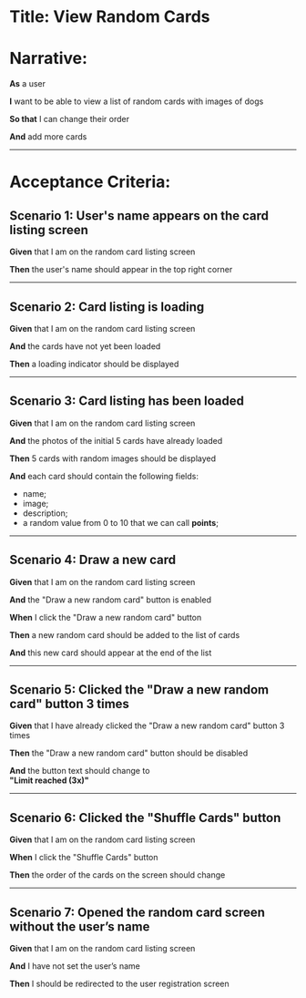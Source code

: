 # Title: View Random Cards

# Narrative:

**As** a user  

**I** want to be able to view a list of random cards with images of dogs  

**So that** I can change their order  

**And** add more cards  

---

# Acceptance Criteria:

## Scenario 1: User's name appears on the card listing screen

**Given** that I am on the random card listing screen  

**Then** the user's name should appear in the top right corner  

---

## Scenario 2: Card listing is loading

**Given** that I am on the random card listing screen  

**And** the cards have not yet been loaded  

**Then** a loading indicator should be displayed  

---

## Scenario 3: Card listing has been loaded

**Given** that I am on the random card listing screen  

**And** the photos of the initial 5 cards have already loaded  

**Then** 5 cards with random images should be displayed  

**And** each card should contain the following fields:  
- name;  
- image;  
- description;  
- a random value from 0 to 10 that we can call **points**;  

---

## Scenario 4: Draw a new card

**Given** that I am on the random card listing screen  

**And** the "Draw a new random card" button is enabled  

**When** I click the "Draw a new random card" button  

**Then** a new random card should be added to the list of cards  

**And** this new card should appear at the end of the list  

---

## Scenario 5: Clicked the "Draw a new random card" button 3 times

**Given** that I have already clicked the "Draw a new random card" button 3 times  

**Then** the "Draw a new random card" button should be disabled  

**And** the button text should change to  
**"Limit reached (3x)"**  

---

## Scenario 6: Clicked the "Shuffle Cards" button

**Given** that I am on the random card listing screen  

**When** I click the "Shuffle Cards" button  

**Then** the order of the cards on the screen should change  

---

## Scenario 7: Opened the random card screen without the user’s name

**Given** that I am on the random card listing screen  

**And** I have not set the user’s name  

**Then** I should be redirected to the user registration screen  